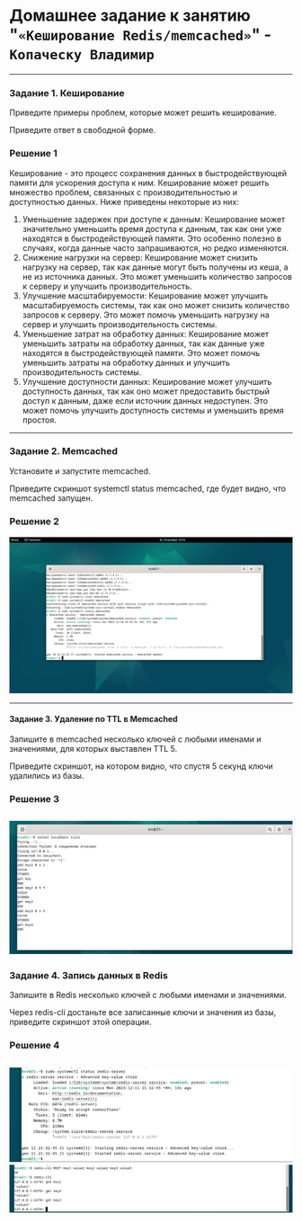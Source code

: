 # Домашнее задание к занятию "`«Кеширование Redis/memcached»`" - `Копаческу Владимир`
---

### Задание 1. Кеширование
 Приведите примеры проблем, которые может решить кеширование.

 Приведите ответ в свободной форме.
### Решение 1
Кеширование - это процесс сохранения данных в быстродействующей памяти для ускорения доступа к ним. Кеширование может решить множество проблем, связанных с производительностью и доступностью данных. Ниже приведены некоторые из них:

1. Уменьшение задержек при доступе к данным: Кеширование может значительно уменьшить время доступа к данным, так как они уже находятся в быстродействующей памяти. Это особенно полезно в случаях, когда данные часто запрашиваются, но редко изменяются.
2. Снижение нагрузки на сервер: Кеширование может снизить нагрузку на сервер, так как данные могут быть получены из кеша, а не из источника данных. Это может уменьшить количество запросов к серверу и улучшить производительность.
3. Улучшение масштабируемости: Кеширование может улучшить масштабируемость системы, так как оно может снизить количество запросов к серверу. Это может помочь уменьшить нагрузку на сервер и улучшить производительность системы.
4. Уменьшение затрат на обработку данных: Кеширование может уменьшить затраты на обработку данных, так как данные уже находятся в быстродействующей памяти. Это может помочь уменьшить затраты на обработку данных и улучшить производительность системы.
5. Улучшение доступности данных: Кеширование может улучшить доступность данных, так как оно может предоставить быстрый доступ к данным, даже если источник данных недоступен. Это может помочь улучшить доступность системы и уменьшить время простоя.

---
### Задание 2. Memcached
Установите и запустите memcached.

Приведите скриншот systemctl status memcached, где будет видно, что memcached запущен.
### Решение 2
![alt text](https://github.com/Replica63/cache/blob/main/img/1.png)

---
#### Задание 3. Удаление по TTL в Memcached
Запишите в memcached несколько ключей с любыми именами и значениями, для которых выставлен TTL 5.

Приведите скриншот, на котором видно, что спустя 5 секунд ключи удалились из базы.

### Решение 3
![alt text](https://github.com/Replica63/cache/blob/main/img/2.png)
----
### Задание 4. Запись данных в Redis
Запишите в Redis несколько ключей с любыми именами и значениями.

Через redis-cli достаньте все записанные ключи и значения из базы, приведите скриншот этой операции.
### Решение 4
![alt text](https://github.com/Replica63/cache/blob/main/img/3.png)
![alt text](https://github.com/Replica63/cache/blob/main/img/4.png)
---
